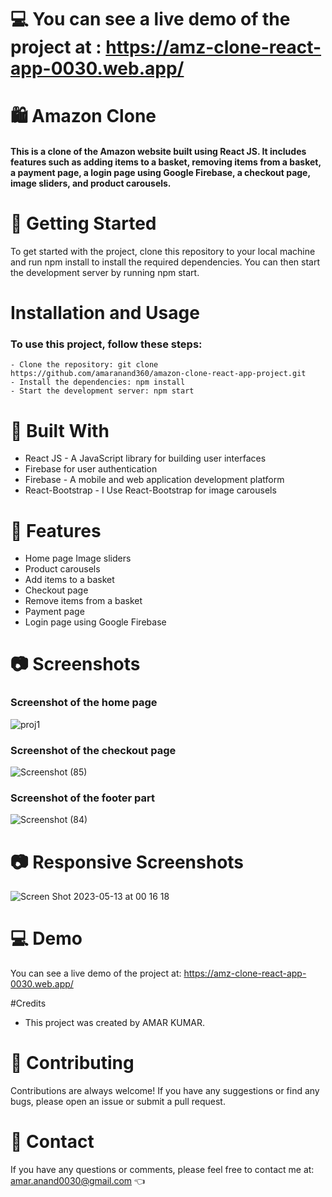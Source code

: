 # 💻 You can see a live demo of the project at :  https://amz-clone-react-app-0030.web.app/  

# 🛍️ Amazon Clone
<h4> This is a clone of the Amazon website built using React JS. It includes features such as adding items to a basket, removing items from a basket, a payment page, a login page using Google Firebase, a checkout page, image sliders, and product carousels. </h4>

# 🚀 Getting Started
 To get started with the project, clone this repository to your local machine and run npm install to install the required dependencies. You can then start the development server by running npm start.
 
 # Installation and Usage

<h3> To use this project, follow these steps:</h3>

    - Clone the repository: git clone https://github.com/amaranand360/amazon-clone-react-app-project.git
    - Install the dependencies: npm install
    - Start the development server: npm start

# 🔨 Built With
- React JS - A JavaScript library for building user interfaces
- Firebase for user authentication
- Firebase - A mobile and web application development platform
- React-Bootstrap - I Use React-Bootstrap for image carousels

# 🎉 Features
- Home page Image sliders
- Product carousels
- Add items to a basket
- Checkout page
- Remove items from a basket
- Payment page
- Login page using Google Firebase

# 📷 Screenshots
<h3>Screenshot of the home page</h3>

![proj1](https://github.com/amaranand360/amazon-clone-react-app-project/assets/122713145/a299869f-6291-4546-aa86-c91d2422ae1a)

<h3>Screenshot of the checkout page</h3>

![Screenshot (85)](https://github.com/amaranand360/amazon-clone-react-app-project/assets/122713145/0f9d8090-fc49-40f0-9afa-24a9a3c0ba33)


<h3>Screenshot of the footer part</h3>

![Screenshot (84)](https://github.com/amaranand360/amazon-clone-react-app-project/assets/122713145/deb0e854-fde1-4972-8fe7-9f4b16757d3d)

# 📷 Responsive Screenshots

![Screen Shot 2023-05-13 at 00 16 18](https://github.com/amaranand360/amazon-clone-react-app-project/assets/122713145/fcec751c-f2a3-4bf2-a638-f2650dcab4c1)


# 💻 Demo
You can see a live demo of the project at: https://amz-clone-react-app-0030.web.app/  

#Credits

- This project was created by AMAR KUMAR.

# 🤝 Contributing
Contributions are always welcome! If you have any suggestions or find any bugs, please open an issue or submit a pull request.


# 📧 Contact
If you have any questions or comments, please feel free to contact me at: amar.anand0030@gmail.com 👈





